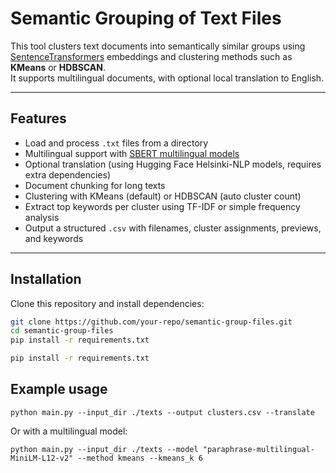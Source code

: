 # Semantic Grouping of Text Files

This tool clusters text documents into semantically similar groups using [SentenceTransformers](https://www.sbert.net/) embeddings and clustering methods such as **KMeans** or **HDBSCAN**.  
It supports multilingual documents, with optional local translation to English.

---

## Features

- Load and process `.txt` files from a directory  
- Multilingual support with [SBERT multilingual models](https://www.sbert.net/docs/pretrained_models.html)  
- Optional translation (using Hugging Face Helsinki-NLP models, requires extra dependencies)  
- Document chunking for long texts  
- Clustering with KMeans (default) or HDBSCAN (auto cluster count)  
- Extract top keywords per cluster using TF-IDF or simple frequency analysis  
- Output a structured `.csv` with filenames, cluster assignments, previews, and keywords  

---

## Installation

Clone this repository and install dependencies:

```bash
git clone https://github.com/your-repo/semantic-group-files.git
cd semantic-group-files
pip install -r requirements.txt

pip install -r requirements.txt
```
## Example usage
```
python main.py --input_dir ./texts --output clusters.csv --translate 
```
Or with a multilingual model:
```
python main.py --input_dir ./texts --model "paraphrase-multilingual-MiniLM-L12-v2" --method kmeans --kmeans_k 6
```

